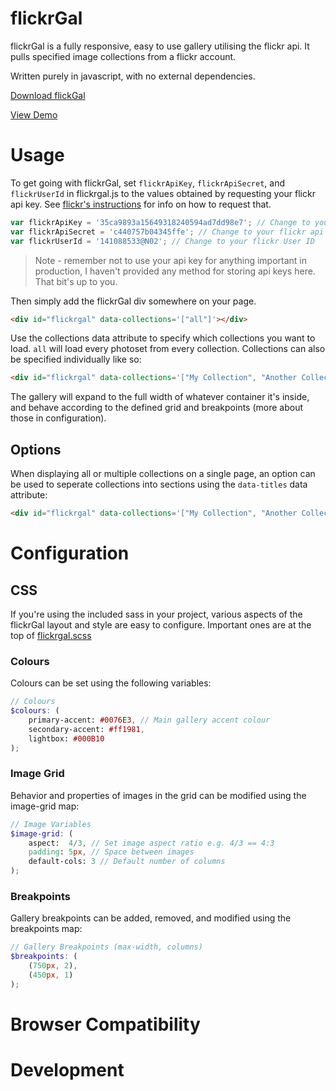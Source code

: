 # flickrGal

flickrGal is a fully responsive, easy to use gallery utilising the flickr api. It pulls specified image collections from a flickr account.

Written purely in javascript, with no external dependencies.

[Download flickGal](https://raw.githubusercontent.com/bluefantail/flickrGal/master/flickrgal.zip)

[View Demo](http://bluefantail.github.io/flickrGal)

# Usage

To get going with flickrGal, set `flickrApiKey`, `flickrApiSecret`, and `flickrUserId` in flickrgal.js to the values obtained by requesting your flickr api key. See [flickr's instructions](https://www.flickr.com/services/apps/create) for info on how to request that.

``` javascript
var flickrApiKey = '35ca9893a15649318240594ad7dd98e7'; // Change to your flickr api key
var flickrApiSecret = 'c440757b04345ffe'; // Change to your flickr api secret
var flickrUserId = '141088533@N02'; // Change to your flickr User ID
```

> Note - remember not to use your api key for anything important in production, I haven't provided any method for storing api keys here. That bit's up to you.

Then simply add the flickrGal div somewhere on your page.
``` html
<div id="flickrgal" data-collections='["all"]'></div>
```

Use the collections data attribute to specify which collections you want to load. `all` will load every photoset from every collection.
Collections can also be specified individually like so:

``` html
<div id="flickrgal" data-collections='["My Collection", "Another Collection"]'></div>
```

The gallery will expand to the full width of whatever container it's inside, and behave according to the defined grid and breakpoints (more about those in configuration). 

## Options

When displaying all or multiple collections on a single page, an option can be used to seperate collections into sections using the `data-titles` data attribute:

``` html
<div id="flickrgal" data-collections='["My Collection", "Another Collection"]' 'data-titles'></div>
```

# Configuration

## CSS

If you're using the included sass in your project, various aspects of the flickrGal layout and style are easy to configure. Important ones are at the top of [flickrgal.scss](https://github.com/bluefantail/flickrGal/blob/master/_sass/flickrgal.scss)

### Colours

Colours can be set using the following variables:

``` scss
// Colours
$colours: (
	primary-accent: #0076E3, // Main gallery accent colour
	secondary-accent: #ff1981, 
	lightbox: #000B10
);
```

### Image Grid

Behavior and properties of images in the grid can be modified using the image-grid map:

``` scss
// Image Variables
$image-grid: (
	aspect:  4/3, // Set image aspect ratio e.g. 4/3 == 4:3 
	padding: 5px, // Space between images
	default-cols: 3 // Default number of columns
);
```

### Breakpoints

Gallery breakpoints can be added, removed, and modified using the breakpoints map:

``` scss
// Gallery Breakpoints (max-width, columns)
$breakpoints: (
	(750px, 2),
	(450px, 1)
);
```

# Browser Compatibility
# Development